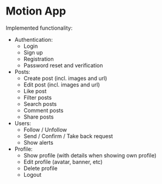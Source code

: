 # Motion App

Implemented functionality:

- Authentication:
  - Login
  - Sign up
  - Registration
  - Password reset and verification
- Posts:
  - Create post (incl. images and url)
  - Edit post (incl. images and url)
  - Like post
  - Filter posts
  - Search posts
  - Comment posts
  - Share posts
- Users:
  - Follow / Unfollow
  - Send / Confirm / Take back request
  - Show alerts
- Profile:
  - Show profile (with details when showing own profile)
  - Edit profile (avatar, banner, etc)
  - Delete profile
  - Logout
